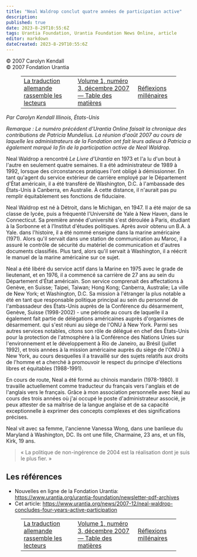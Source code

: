 ```yaml
---
title: "Neal Waldrop conclut quatre années de participation active"
description: 
published: true
date: 2023-8-29T10:55:6Z
tags: Urantia Foundation, Urantia Foundation News Online, article
editor: markdown
dateCreated: 2023-8-29T10:55:6Z
---
```


<p class="v-card v-sheet theme--light gray lighten-3 px-2">© 2007 Carolyn Kendall<br>© 2007 Fondation Urantia</p>
<figure class="table chapter-navigator">
  <table>
    <tbody>
      <tr>
        <td>
        <a href="/fr/article/Irmeli_Sjolie/German_Translation_Brings_Readers_Together">
          <span class="mdi mdi-arrow-left-drop-circle"></span><span class="pl-2">La traduction allemande rassemble les lecteurs</span>
        </a>
        </td>
        <td>
        <a href="/fr/index/articles_uf_news_online#volume-1-numéro-3-décembre-2007">
          <span class="mdi mdi-book-open-variant"></span><span class="pl-2">Volume 1, numéro 3, décembre 2007 — Table des matières</span>
        </a>
        </td>
        <td>
        <a href="/fr/article/Neal_Waldrop/Millennial_Reflections">
          <span class="pr-2">Réflexions millénaires</span><span class="mdi mdi-arrow-right-drop-circle"></span>
        </a>
        </td>
      </tr>
    </tbody>
  </table>
</figure>



_Par Carolyn Kendall Illinois, États-Unis_

_Remarque : Le numéro précédent d'Urantia Online faisait la chronique des contributions de Patricia Mundelius. La réunion d'août 2007 au cours de laquelle les administrateurs de la Fondation ont fait leurs adieux à Patricia a également marqué la fin de la participation active de Neal Waldrop._

Neal Waldrop a rencontré _Le Livre d'Urantia_ en 1973 et l'a lu d'un bout à l'autre en seulement quatre semaines. Il a été administrateur de 1989 à 1992, lorsque des circonstances pratiques l'ont obligé à démissionner. En tant qu'agent du service extérieur de carrière employé par le Département d'État américain, il a été transféré de Washington, D.C. à l'ambassade des États-Unis à Canberra, en Australie. À cette distance, il n'aurait pas pu remplir équitablement ses fonctions de fiduciaire.

Neal Waldrop est né à Détroit, dans le Michigan, en 1947. Il a été major de sa classe de lycée, puis a fréquenté l'Université de Yale à New Haven, dans le Connecticut. Sa première année d'université s'est déroulée à Paris, étudiant à la Sorbonne et à l'Institut d'études politiques. Après avoir obtenu un B.A. à Yale. dans l'histoire, il a été nommé enseigne dans la marine américaine (1971). Alors qu'il servait dans une station de communication au Maroc, il a assuré le contrôle de sécurité du matériel de communication et d'autres documents classifiés. Plus tard, alors qu'il servait à Washington, il a réécrit le manuel de la marine américaine sur ce sujet.

Neal a été libéré du service actif dans la Marine en 1975 avec le grade de lieutenant, et en 1976, il a commencé sa carrière de 27 ans au sein du Département d'État américain. Son service comprenait des affectations à Genève, en Suisse; Taipei, Taiwan; Hong Kong; Canberra, Australie; La ville de New York; et Washington, D.C. Sa mission à l'étranger la plus notable a été en tant que responsable politique principal au sein du personnel de l'ambassadeur des États-Unis auprès de la Conférence du désarmement, Genève, Suisse (1998-2002) - une période au cours de laquelle il a également fait partie de délégations américaines auprès d'organismes de désarmement. qui s'est réuni au siège de l'ONU à New York. Parmi ses autres services notables, citons son rôle de délégué en chef des États-Unis pour la protection de l'atmosphère à la Conférence des Nations Unies sur l'environnement et le développement à Rio de Janeiro, au Brésil (juillet 1992), et trois années à la mission américaine auprès du siège de l'ONU à New York, au cours desquelles il a travaillé sur des sujets relatifs aux droits de l'homme et a cherché à promouvoir le respect du principe d'élections libres et équitables (1988-1991).

En cours de route, Neal a été formé au chinois mandarin (1978-1980). Il travaille actuellement comme traducteur du français vers l'anglais et de l'anglais vers le français. Grâce à mon association personnelle avec Neal au cours des trois années où j'ai occupé le poste d'administrateur associé, je peux attester de sa maîtrise de la langue anglaise et de sa capacité exceptionnelle à exprimer des concepts complexes et des significations précises.

Neal vit avec sa femme, l'ancienne Vanessa Wong, dans une banlieue du Maryland à Washington, DC. Ils ont une fille, Charmaine, 23 ans, et un fils, Kirk, 19 ans.

> « La politique de non-ingérence de 2004 est la réalisation dont je suis le plus fier. »


## Les références

- Nouvelles en ligne de la Fondation Urantia: https://www.urantia.org/urantia-foundation/newsletter-pdf-archives
- Cet article: https://www.urantia.org/news/2007-12/neal-waldrop-concludes-four-years-active-participation




<figure class="table chapter-navigator">
  <table>
    <tbody>
      <tr>
        <td>
        <a href="/fr/article/Irmeli_Sjolie/German_Translation_Brings_Readers_Together">
          <span class="mdi mdi-arrow-left-drop-circle"></span><span class="pl-2">La traduction allemande rassemble les lecteurs</span>
        </a>
        </td>
        <td>
        <a href="/fr/index/articles_uf_news_online#volume-1-numéro-3-décembre-2007">
          <span class="mdi mdi-book-open-variant"></span><span class="pl-2">Volume 1, numéro 3, décembre 2007 — Table des matières</span>
        </a>
        </td>
        <td>
        <a href="/fr/article/Neal_Waldrop/Millennial_Reflections">
          <span class="pr-2">Réflexions millénaires</span><span class="mdi mdi-arrow-right-drop-circle"></span>
        </a>
        </td>
      </tr>
    </tbody>
  </table>
</figure>
